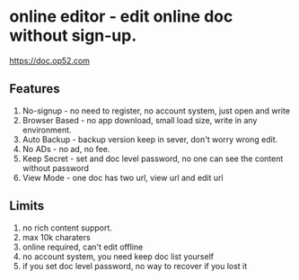 # online editor - edit online doc without sign-up.

https://doc.op52.com

## Features

1. No-signup - no need to register, no account system, just open and write
2. Browser Based - no app download, small load size, write in any environment.
3. Auto Backup - backup version keep in sever, don't worry wrong edit.
4. No ADs - no ad, no fee.
5. Keep Secret - set and doc level password, no one can see the content without password
6. View Mode - one doc has two url, view url and edit url

## Limits

1. no rich content support.
2. max 10k charaters
3. online required, can't edit offline
4. no account system, you need keep doc list yourself
5. if you set doc level password, no way to recover if you lost it
